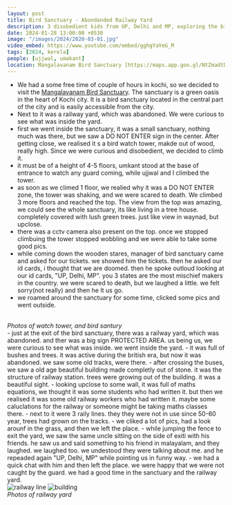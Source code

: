 ```yaml
---
layout: post
title: Bird Sanctuary - Abondanded Railway Yard
description: 3 disobedient kids from UP, Delhi and MP, exploring the bird sanctuary 🦆, their curiosity leading them to venture into an abandoned railway yard 🛤️ against all odds."
date: 2024-01-28 13:00:00 +0530
image: "/images/2024/2020-03-01.jpg"
video_embed: https://www.youtube.com/embed/gghgYaYeG_M
tags: [2024, kerela]
people: [ujjwal, umakant]
location: Mangalavanam Bird Sanctuary [https://maps.app.goo.gl/NtZmadtDkjSbPWfU8]
---
```


- We had a some free time of couple of hours in kochi, so we decided to visit the [Mangalavanam Bird Sanctuary](https://maps.app.goo.gl/NtZmadtDkjSbPWfU8). The sanctuary is a green oasis in the heart of Kochi city. It is a bird sanctuary located in the central part of the city and is easily accessible from the city.
- Next to it was a railway yard, which was abandoned. We were curious to see what was inside the yard.
- first we went inside the sanctuary, it was a small sanctuary, nothing much was there, but we saw a DO NOT ENTER sign in the center. After getting close, we realised it s a bird watch tower, makde out of wood, really high. Since we were curious and disobedient, we decided to climb it.
- it must be of a height of 4-5 floors, umkant stood at the base of entrance to watch any guard coming, while ujjwal and I climbed the tower.
- as soon as we climed 1 floor, we realied why it was a DO NOT ENTER zone, the tower was shaking, and we were scared to death. We climbed 3 more floors and reached the top. The view from the top was amazing, we could see the whole sanctuary, its like living in a tree house. completely covered with lush green trees. just like view in waynad, but upclose.
- there was a cctv camera also present on the top. once we stopped climbuing the tower stopped wobbling and we were able to take some good pics.
- while coming down the wooden stares, manager of bird sanctuary came and asked for our tickets. we showed him the tickets. then he asked our id cards, i thought that we are doomed. then he spoke outloud looking at our id cards, "UP, Delhi, MP". you 3 states are the most mischief makers in the country. we were scared to death, but we laughed a little. we felt sorry(not really) and then he lt us go.
- we roamed around the sanctuary for some time, clicked some pics and went outside.
<div class="gallery-box">
  <div class="gallery">
    <img src="/images/2024/2022-06-15.jpg" loading="lazy" alt="">
    <img src="/images/2024/IMG20230312165452.jpg" loading="lazy" alt="">
    <img src="/images/2024/IMG_20240128_122447.jpg" loading="lazy" alt="">
  </div>
  <em>Photos of watch tower, and bird santury</em>
</div>
- just at the exit of the bird sanctuary, there was a railway yard, which was abandoned. and ther was a big sign PROTECTED AREA. us being us, we were curious to see what was inside. we went inside the yard.
- it was full of bushes and trees. it was active during the british era, but now it was abandoned. we saw some old tracks, were there.
- after crossing the buses, we saw a old age beautiful building made completly out of stone. it was the structure of railway station. trees were growing out of the building. it was a beautiful sight.
- looking upclose to some wall, it was full of maths equations, we thought it was some students who had written it. but then we realised it was some old railway workers who had written it. maybe some caluclations for the railway or someone might be taking maths classes there.
- next to it were 3 raily lines. they they were not in use since 50-60 year, trees had grown on the tracks. 
- we cliked a lot of pics, had a look arounf in the grass, and then we left the place.
- while jumping the fence to exit the yard, we saw the same uncle sitting on the side of exiti with his friends. he saw us and said something to his friend in malayalam, and they laughed. we laughed too. we undestood they were talking about me. and he repeaded again "UP, Delhi, MP" while pointing us in funny way.
- we had a quick chat with him and then left the place. we were happy that we were not caught by the guard. we had a good time in the sanctuary and the railway yard.
<div class="gallery-box">
  <div class="gallery">
    <img src="/images/2024/2020-03-01.jpg" loading="lazy" alt="railway line">
    <img src="/images/2024/IMG20240128123726.jpg" loading="lazy" alt="building">
    <img src="/images/2024/IMG_9922.jpg" loading="lazy" alt="">
    <img src="/images/2024/IMG_20240128_124636.jpg" loading="lazy" alt="">
    <img src="/images/2024/IMG20240128125141.jpg" loading="lazy" alt="">
  </div>
  <em>Photos of railway yard</em>
</div>